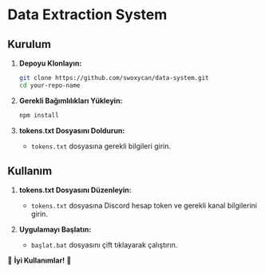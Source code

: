 # Data Extraction System

## Kurulum

1. **Depoyu Klonlayın:**
    ```bash
    git clone https://github.com/swoxycan/data-system.git
    cd your-repo-name
    ```

2. **Gerekli Bağımlılıkları Yükleyin:**
    ```bash
    npm install
    ```

3. **tokens.txt Dosyasını Doldurun:**
    - `tokens.txt` dosyasına gerekli bilgileri girin.

## Kullanım

1. **tokens.txt Dosyasını Düzenleyin:**
    - `tokens.txt` dosyasına Discord hesap token ve gerekli kanal bilgilerini girin.

2. **Uygulamayı Başlatın:**
    - `başlat.bat` dosyasını çift tıklayarak çalıştırın.

💛 **İyi Kullanımlar!** 💛
